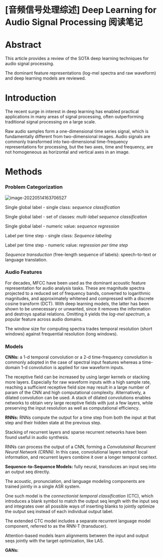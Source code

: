 # [音频信号处理综述] Deep Learning for Audio Signal Processing 阅读笔记

# Abstract

This article provides a review of the SOTA deep learning techniques for audio signal processing.

The dominant feature representations (log-mel spectra and raw waveform) and deep learning models are reviewed.

# Introduction

The recent surge in interest in deep learning has enabled practical applications in many areas of signal processing, often outperforming traditional signal processing on a large scale.

Raw audio samples form a one-dimensional time series signal, which is fundamentally different from two-dimensional images. Audio signals are commonly transformed into two-dimensional time-frequency representations for processing, but the two axes, time and frequency, are not homogeneous as horizontal and vertical axes in an image. 

# Methods

### Problem Categorization

![image-20220514163706527](https://tva1.sinaimg.cn/large/e6c9d24ely1h280sfawtpj20js0biab2.jpg)

Single global label - single class: *sequence classification*

Single global label - set of classes: *multi-label sequence classification*

Single global label - numeric value: *sequence regression*

Label per time step - single class: *Sequence labeling*

Label per time step - numeric value: *regression per time step*

*Sequence transduction* (free-length sequence of labels): speech-to-text or language translation.

### Audio Features

For decades, MFCC have been used as the dominant acoustic feature representation for audio analysis tasks. These are magnitude spectra projected to a reduced set of frequency bands, converted to logarithmic magnitudes, and approximately whitened and compressed with a discrete cosine transform (DCT). With deep learning models, the latter has been shown to be unnecessary or unwanted, since it removes the information and destroys spatial relations. Omitting it yields the *log-mel spectrum*, a popular feature across audio domains.

The window size for computing spectra trades temporal resolution (short windows) against frequential resolution (long windows). 

### Models

**CNNs:** a 1-d temporal convolution or a 2-d time-frequency convolution is commonly adopted in the case of spectral input features whereas a time-domain 1-d convolution is applied for raw waveform inputs.

The receptive field can be increased by using larger kernels or stacking more layers. Especially for raw waveform inputs with a high sample rate, reaching a sufficient receptive field size may result in a large number of param of the CNN and high computational complexity. Alternatively, a dilated convolution can be used. A stack of dilated convolutions enables networks to obtain very large receptive fields with just a few layers, while preserving the input resolution as well as computational efficiency.

**RNNs:** RNNs compute the output for a time step from both the input at that step and their hidden state at the previous step.

Stacking of recurrent layers and sparse recurrent networks have been found useful in audio synthesis.

RNNs can process the output of a CNN, forming a *Convolutoinal Recurrent Neural Network (CRNN)*. In this case, convolutional layers extract local information, and recurrent layers combine it over a longer temporal context.

**Sequence-to-Sequence Models:** fully neural, transduces an input seq into an output seq directly.

The acoustic, pronunciation, and language modeling components are trained jointly in a single ASR system.

One such model is the *connectionist temporal classification* (CTC), which introduces a blank symbol to match the output seq length with the input seq and integrates over all possible ways of inserting blanks to jointly optimize the output seq instead of each individual output label.

The extended CTC model includes a separate recurrent language model component, referred to as the RNN-T (transducer).

Attention-based models learn alignments between the input and output seqs jointly with the target optimization, like LAS.

**GANs:**

